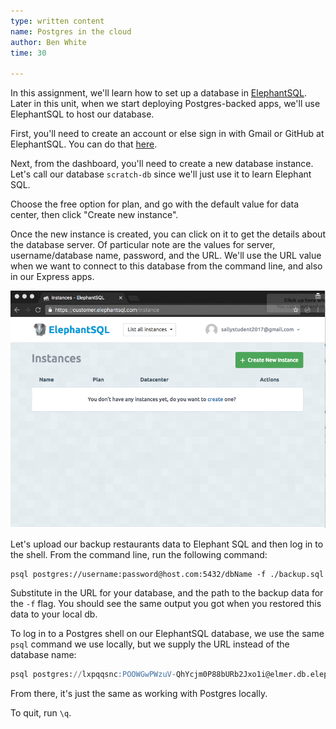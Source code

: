 ```yaml
---
type: written content
name: Postgres in the cloud
author: Ben White
time: 30

---
```


In this assignment, we'll learn how to set up a database in [ElephantSQL](https://www.elephantsql.com/). Later in this unit, when we start deploying Postgres-backed apps, we'll use ElephantSQL to host our database.

First, you'll need to create an account or else sign in with Gmail or GitHub at ElephantSQL. You can do that [here](https://customer.elephantsql.com/login).

Next, from the dashboard, you'll need to create a new database instance. Let's call our database `scratch-db` since we'll just use it to learn Elephant SQL.

Choose the free option for plan, and go with the default value for data center, then click "Create new instance".

Once the new instance is created, you can click on it to get the details about the database server. Of particular note are the values for server, username/database name, password, and the URL. We'll use the URL value when we want to connect to this database from the command line, and also in our Express apps.

![create-elephant-sql-instance.gif](create-elephant-sql-instance.gif)

Let's upload our backup restaurants data to Elephant SQL and then log in to the shell. From the command line, run the following command:

```
psql postgres://username:password@host.com:5432/dbName -f ./backup.sql
```

Substitute in the URL for your database, and the path to the backup data for the `-f` flag. You should see the same output you got when you restored this data to your local db.

To log in to a Postgres shell on our ElephantSQL database, we use the same `psql` command we use locally, but we supply the URL instead of the database name:

```sql
psql postgres://lxpqqsnc:POOWGwPWzuV-QhYcjm0P88bURb2Jxo1i@elmer.db.elephantsql.com:5432/lxpqqsnc
```

From there, it's just the same as working with Postgres locally.

To quit, run `\q`.

